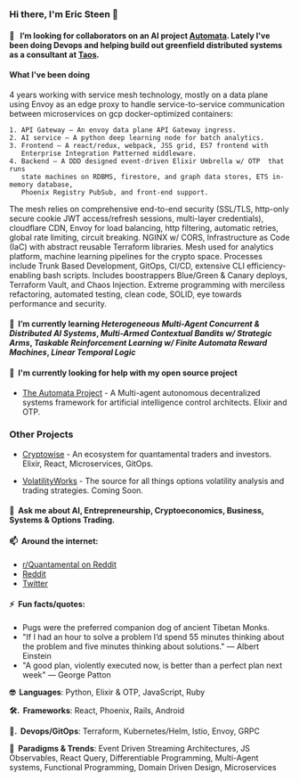 <!-- ![](./particle-background.gif) -->
### Hi there, I'm Eric Steen 👋

#### 👯  &nbsp; I’m looking for collaborators on an AI project <a href="https://www.github.com/upstarter/automata" target="_blank">Automata</a>. Lately I've been doing Devops and helping build out greenfield distributed systems as a consultant at <a href="https://www.taos.com" target="_blank">Taos</a>.

#### What I've been doing

4 years working with service mesh technology, mostly on a data plane using Envoy as an edge proxy to handle service-to-service communication between microservices on gcp docker-optimized containers:

	1. API Gateway – An envoy data plane API Gateway ingress.
	2. AI service – A python deep learning node for batch analytics.
	3. Frontend – A react/redux, webpack, JSS grid, ES7 frontend with
	   Enterprise Integration Patterned middleware.
	4. Backend – A DDD designed event-driven Elixir Umbrella w/ OTP  that runs
 	   state machines on RDBMS, firestore, and graph data stores, ETS in-memory database,
	   Phoenix Registry PubSub, and front-end support.
  
The mesh relies on comprehensive end-to-end security (SSL/TLS, http-only secure cookie JWT access/refresh sessions, multi-layer credentials), cloudflare CDN, Envoy  for load balancing, http filtering, automatic retries, global rate limiting, circuit breaking. NGINX w/ CORS, Infrastructure as Code (IaC) with abstract reusable Terraform libraries. Mesh used for analytics platform, machine learning pipelines for the crypto space. Processes include Trunk Based Development, GitOps, CI/CD, extensive CLI efficiency-enabling bash scripts. Includes boostrappers Blue/Green & Canary deploys, Terraform Vault, and Chaos Injection. Extreme programming with merciless refactoring, automated testing, clean code, SOLID, eye towards performance and security.

#### 🌱  &nbsp;I’m currently learning *Heterogeneous Multi-Agent Concurrent & Distributed AI Systems*, *Multi-Armed Contextual Bandits w/ Strategic Arms*, *Taskable Reinforcement Learning w/ Finite Automata Reward Machines*, *Linear Temporal Logic*

#### 🤔  &nbsp;I'm currently looking for help with my open source project
  - [The Automata Project](https://www.github.com/upstarter/automata) - A Multi-agent autonomous decentralized systems framework for artificial intelligence control architects. Elixir and OTP.


### Other Projects
  - [Cryptowise](https://www.cryptowise.ai) - An ecosystem for quantamental traders and investors. Elixir, React, Microservices, GitOps.

  - [VolatilityWorks](https://www.volatilityworks.com) - The source for all things options volatility analysis and trading strategies. Coming Soon.


#### 💬  &nbsp;Ask me about AI, Entrepreneurship, Cryptoeconomics, Business, Systems & Options Trading.

#### 📫  &nbsp;Around the internet:
  - [r/Quantamental on Reddit](https://www.reddit.com/r/quantamental/)
  - [Reddit](https://www.reddit.com/user/Crypto-Wise)
  - [Twitter](https://twitter.com/cryptoWiseAI)

#### ⚡  &nbsp;Fun facts/quotes:
  - Pugs were the preferred companion dog of ancient Tibetan Monks.
  - "If I had an hour to solve a problem I’d spend 55 minutes thinking about the problem and five minutes thinking about solutions." — Albert Einstein
  - "A good plan, violently executed now, is better than a perfect plan next week" — George Patton


<p><strong>🤓  &nbsp;Languages</strong>: Python, Elixir & OTP, JavaScript, Ruby </p>
<p><strong>🛠. &nbsp;Frameworks</strong>: React, Phoenix, Rails, Android</p>
<p><strong>💽. &nbsp;Devops/GitOps</strong>: Terraform, Kubernetes/Helm, Istio, Envoy, GRPC</p>
<p><strong>🧐  &nbsp;Paradigms & Trends</strong>: Event Driven Streaming Architectures, JS Observables, React Query, Differentiable Programming, Multi-Agent systems, Functional Programming, Domain Driven Design, Microservices</p>
